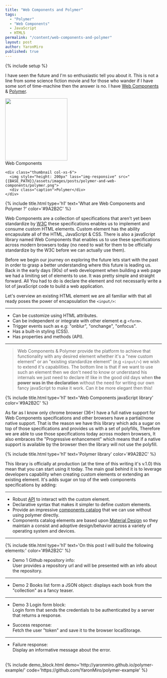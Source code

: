 ```yaml
---
title: "Web Components and Polymer"
tags:
  - "Polymer"
  - "Web Components"
  - JavaScript
  - HTML5
permalink: "/content/web-components-and-polymer"
layout: post
author: YaronMiro
published: true
---
```


{% include setup %}

I have seen the future and I'm so enthusiastic tell you about it.
This is not a line from some science fiction movie and for those who wander if I have some sort of time-machine then the answer is no.
I have [Web Components](http://webcomponents.org/) & [Polymer](https://www.polymer-project.org/1.0/).

<div class="row">
	<div class="thumbnail col-xs-6">
	  <img  style="height: 200px" class="img-responsive" src="{{BASE_PATH}}/assets/images/posts/polymer-and-web-components/web-components.svg">
	  <div class="caption">Web Components</div>
	</div>

	<div class="thumbnail col-xs-6">
	  <img style="height: 200px" lass="img-responsive" src="{{BASE_PATH}}/assets/images/posts/polymer-and-web-components/polymer.png">
	  <div class="caption">Polymer</div>
	</div>
</div>

<!-- more -->

{% include title.html type='h1' text='What are Web Components and Polymer ?' color='#9A2B2C' %}

Web Components are a collection of specifications that aren't yet been standardize by [W3C](http://www.w3.org/Consortium/facts.html)
these specifications enables us to implement and consume custom HTML elements. Custom element has the ability encapsulate all of the HTML, JavaScript & CSS.
There is also a javaScript library named Web Components that enables us to use these specifications across modern browsers today
(no need to wait for them to be officially standardize by the W3C before we can actually use them).

Before we begin our journey on exploring the future lets start with the past in order to grasp a better understanding where this future is leading us.
Back in the early days (90s) of web development when building a web page we had a limiting set of elements to use. It was pretty simple and straight forward.
All You had to do is declare the element and not necessarily write a lot of javaScript code to build a web application.

Let's overview an existing HTML element we are all familiar with that all ready poses the power of encapsulation the `<input/>`:

------

* Can be customize using HTML attributes.
* Can be independent or integrate with other element e.g `<form>`.
* Trigger events such as e.g: "onblur", "onchange", "onfocus".
* Has a built-in styling (CSS).
* Has properties and methods (API).

------

> Web Components & Polymer provide the platform to achieve that functionality with any desired element whether it's a "new custom element" or
an "existing standardize element" (e.g `<input/>`) we wish to extend it's capabilities. The bottom line is that if we want to use such an
element then we don't need to know or understand his internals we just need to declare it! like in the good old days when **the power was
in the declaration** without the need for writing our own fancy javaScript to make it work.
Can it be more elegant then this!

{% include title.html type='h1' text='Web Components javaScript library' color='#9A2B2C' %}

As far as I know only chrome browser (36+) have a full native support for Web Components specifications and other browsers have a partial/none native support.
That is the reason we have this library which ads a sugar on top of those specifications and provides us with a set of polyfills,
Therefore we are able to use those specifications today across modern browsers, It also embraces the "Progressive enhancement" which means that if a native support
is available by the browser then the library will not use the polyfill.


{% include title.html type='h1' text='Polymer library' color='#9A2B2C' %}

This library is officially at production (at the time of this writing it's v.1.0) this mean that you can start using it today.
The main goal behind it is to leverage developers capability when creating custom elements or extending an existing element.
It's adds sugar on top of the web components specifications by adding:

------

* Robust [API](http://polymer.github.io/polymer/) to interact with the custom element.
* Declarative syntax that makes it simpler to define custom elements.
* Provide an impressive [components catalog](https://elements.polymer-project.org) that we can use without using polymer directly.
* Components catalog elements are based upon [Material Design](http://www.google.com/design/spec/material-design/introduction.html) so they maintain
  a consist and adoptive design/behavior across a variety of operating system and devices.

------

{% include title.html type='h1' text='On this post I will build the following elements:' color='#9A2B2C' %}

* Demo 1 Github repository info:    
  User provides a repository url and will be presented with an info about the repository.

------

* Demo 2 Books list form a JSON object:
  displays each book from the "collection" as a fancy teaser.

------

* Demo 3 Login form block:   
  Login form that sends the credentials to be authenticated by a server that returns a response.


 * Success response:   
   Fetch the user "token" and save it to the browser localStorage.

 ------

 * Failure response:   
   Display an informative message about the error.


 </br>
{% include demo_block.html demo='http://yaronmiro.github.io/polymer-example/' code='https://github.com/YaronMiro/polymer-example' %}



